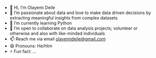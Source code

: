 - 👋 Hi, I’m Olayemi Deile
- 👀 I’m passionate about data and love to make data driven decisions by extracting meaningful insights from complex datasets
- 🌱 I’m currently learning Python
- 💞️ I’m open to collaborate on data analysis projects; volunteer or otherwise and also with like-minded individuals
- 📫 Reach me via email olayemideile@gmail.com 
- 😄 Pronouns: He/Him
- ⚡ Fun fact: ...

<!---
OlayemiDeile/OlayemiDeile is a ✨ special ✨ repository because its `README.md` (this file) appears on your GitHub profile.
You can click the Preview link to take a look at your changes.
--->
